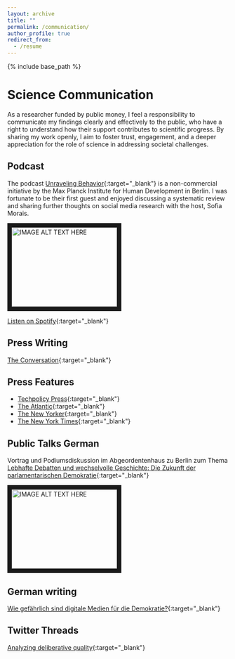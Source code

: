 ```yaml
---
layout: archive
title: ""
permalink: /communication/
author_profile: true
redirect_from:
  - /resume
---
```


{% include base_path %}


# Science Communication

As a researcher funded by public money, I feel a responsibility to communicate my findings clearly and effectively to the public, who have a right to understand how their support contributes to scientific progress. By sharing my work openly, I aim to foster trust, engagement, and a deeper appreciation for the role of science in addressing societal challenges.

## Podcast

The podcast [Unraveling Behavior](https://www.mpib-berlin.mpg.de/unravelingbehavior){:target="_blank"} is a non-commercial initiative by the Max Planck Institute for Human Development in Berlin. I was fortunate to be their first guest and enjoyed discussing a systematic review and sharing further thoughts on social media research with the host, Sofia Morais.

<a href="https://www.youtube.com/watch?v=6N5w3Ve7yxQ
" target="_blank"><img src="https://img.youtube.com/vi/6N5w3Ve7yxQ/0.jpg" 
 alt="IMAGE ALT TEXT HERE" width="240" height="180" border="10"                   
/></a>

[Listen on Spotify](https://open.spotify.com/episode/18OR7yoM8TEY5dyV4DL5Zb?si=jmYigQqgSi2LJ1xDJ2fnYg&nd=1&dlsi=dbbe8a83fe4940bc){:target="_blank"}

## Press Writing

[The Conversation](https://theconversation.com/is-the-global-decline-in-democracy-linked-to-social-media-we-combed-through-the-evidence-to-find-out-193841){:target="_blank"}

## Press Features

* [Techpolicy Press](https://www.techpolicy.press/cause-for-concern-on-role-of-digital-media-in-decline-of-democracy/){:target="_blank"}
* [The Atlantic](https://www.theatlantic.com/magazine/archive/2022/05/social-media-democracy-trust-babel/629369/?utm_source=newsletter&utm_medium=email&utm_campaign=atlantic-daily-newsletter&utm_content=20220411&utm_term=The+Atlantic+Daily){:target="_blank"}
* [The New Yorker](https://www.newyorker.com/culture/annals-of-inquiry/we-know-less-about-social-media-than-we-think){:target="_blank"}
* [The New York Times](https://www.nytimes.com/2022/06/15/opinion/social-media-polarization-democracy.html){:target="_blank"}

## Public Talks German

Vortrag und Podiumsdiskussion im Abgeordentenhaus zu Berlin zum Thema [Lebhafte Debatten und wechselvolle Geschichte: Die Zukunft der parlamentarischen Demokratie](https://www.parlament-berlin.de/das-haus/veranstaltungen/lebhafte-debatten-und-wechselvolle-geschichte){:target="_blank"}

<a href="[https://www.youtube.com/watch?v=6N5w3Ve7yxQ](https://www.youtube.com/watch?v=BsrB5Kg_HVo&t=2s)
" target="_blank"><img src="https://img.youtube.com/vi/BsrB5Kg_HVo/0.jpg" 
 alt="IMAGE ALT TEXT HERE" width="240" height="180" border="10"                   
/></a>

## German writing

[Wie gefährlich sind digitale Medien für die Demokratie?](https://lfoswald.github.io/files/Essay_Oswald.pdf){:target="_blank"}

## Twitter Threads

[Analyzing deliberative quality](https://x.com/LisaFOswaldo/status/1524428414844907521){:target="_blank"}


